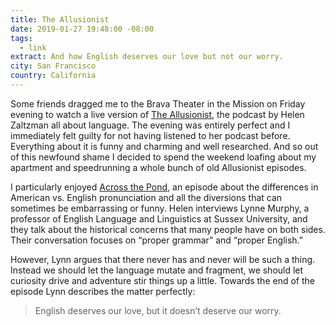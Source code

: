 ```yaml
---
title: The Allusionist
date: 2019-01-27 19:48:00 -08:00
tags:
  - link
extract: And how English deserves our love but not our worry.
city: San Francisco
country: California
---
```


Some friends dragged me to the Brava Theater in the Mission on Friday evening to watch a live version of [The Allusionist](https://www.theallusionist.org/), the podcast by Helen Zaltzman all about language. The evening was entirely perfect and I immediately felt guilty for not having listened to her podcast before. Everything about it is funny and charming and well researched. And so out of this newfound shame I decided to spend the weekend loafing about my apartment and speedrunning a whole bunch of old Allusionist episodes.

I particularly enjoyed [Across the Pond](https://www.theallusionist.org/allusionist/across-the-pond), an episode about the differences in American vs. English pronunciation and all the diversions that can sometimes be embarrassing or funny. Helen interviews Lynne Murphy, a professor of English Language and Linguistics at Sussex University, and they talk about the historical concerns that many people have on both sides. Their conversation focuses on “proper grammar” and “proper English.”

However, Lynn argues that there never has and never will be such a thing. Instead we should let the language mutate and fragment, we should let curiosity drive and adventure stir things up a little. Towards the end of the episode Lynn describes the matter perfectly:

> English deserves our love, but it doesn’t deserve our worry.
